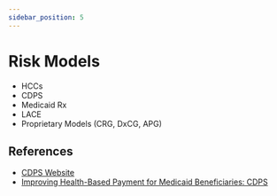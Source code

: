 ```yaml
---
sidebar_position: 5
---
```


# Risk Models

- HCCs
- CDPS
- Medicaid Rx
- LACE
- Proprietary Models (CRG, DxCG, APG)

## References

- [CDPS Website](https://hwsph.ucsd.edu/research/programs-groups/cdps.html)
- [Improving Health-Based Payment for Medicaid
Beneficiaries: CDPS](https://hwsph.ucsd.edu/_files/research/CDPS-Paper.pdf)